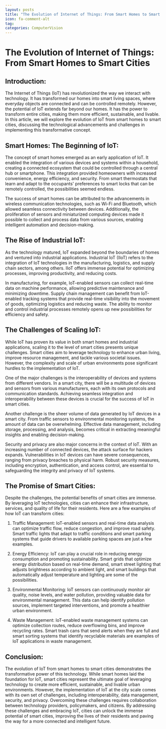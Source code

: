 ```yaml
---
layout: posts
title: "The Evolution of Internet of Things: From Smart Homes to Smart Cities"
icon: fa-comment-alt
tag:      
categories: ComputerVision
---
```



# The Evolution of Internet of Things: From Smart Homes to Smart Cities

## Introduction:

The Internet of Things (IoT) has revolutionized the way we interact with technology. It has transformed our homes into smart living spaces, where everyday objects are connected and can be controlled remotely. However, the potential of IoT extends far beyond our homes. It has the power to transform entire cities, making them more efficient, sustainable, and livable. In this article, we will explore the evolution of IoT from smart homes to smart cities, discussing the technological advancements and challenges in implementing this transformative concept.

## Smart Homes: The Beginning of IoT:

The concept of smart homes emerged as an early application of IoT. It enabled the integration of various devices and systems within a household, creating a connected ecosystem that could be controlled through a central hub or smartphone. This integration provided homeowners with increased convenience, energy efficiency, and security. From smart thermostats that learn and adapt to the occupants' preferences to smart locks that can be remotely controlled, the possibilities seemed endless.

The success of smart homes can be attributed to the advancements in wireless communication technologies, such as Wi-Fi and Bluetooth, which allowed seamless connectivity between devices. Additionally, the proliferation of sensors and miniaturized computing devices made it possible to collect and process data from various sources, enabling intelligent automation and decision-making.

## The Rise of Industrial IoT:

As the technology matured, IoT expanded beyond the boundaries of homes and ventured into industrial applications. Industrial IoT (IIoT) refers to the integration of IoT technologies in the manufacturing, logistics, and supply chain sectors, among others. IIoT offers immense potential for optimizing processes, improving productivity, and reducing costs.

In manufacturing, for example, IoT-enabled sensors can collect real-time data on machine performance, allowing predictive maintenance and minimizing downtime. Supply chain management can benefit from IoT-enabled tracking systems that provide real-time visibility into the movement of goods, optimizing logistics and reducing waste. The ability to monitor and control industrial processes remotely opens up new possibilities for efficiency and safety.

## The Challenges of Scaling IoT:

While IoT has proven its value in both smart homes and industrial applications, scaling it to the level of smart cities presents unique challenges. Smart cities aim to leverage technology to enhance urban living, improve resource management, and tackle various societal issues. However, the complexity and scale of urban environments pose significant hurdles to the implementation of IoT.

One of the major challenges is the interoperability of devices and systems from different vendors. In a smart city, there will be a multitude of devices and sensors from various manufacturers, each with its own protocols and communication standards. Achieving seamless integration and interoperability between these devices is crucial for the success of IoT in smart cities.

Another challenge is the sheer volume of data generated by IoT devices in a smart city. From traffic sensors to environmental monitoring systems, the amount of data can be overwhelming. Effective data management, including storage, processing, and analysis, becomes critical in extracting meaningful insights and enabling decision-making.

Security and privacy are also major concerns in the context of IoT. With an increasing number of connected devices, the attack surface for hackers expands. Vulnerabilities in IoT devices can have severe consequences, ranging from privacy breaches to physical harm. Robust security measures, including encryption, authentication, and access control, are essential to safeguarding the integrity and privacy of IoT systems.

## The Promise of Smart Cities:

Despite the challenges, the potential benefits of smart cities are immense. By leveraging IoT technologies, cities can enhance their infrastructure, services, and quality of life for their residents. Here are a few examples of how IoT can transform cities:

1. Traffic Management: IoT-enabled sensors and real-time data analysis can optimize traffic flow, reduce congestion, and improve road safety. Smart traffic lights that adapt to traffic conditions and smart parking systems that guide drivers to available parking spaces are just a few examples.

2. Energy Efficiency: IoT can play a crucial role in reducing energy consumption and promoting sustainability. Smart grids that optimize energy distribution based on real-time demand, smart street lighting that adjusts brightness according to ambient light, and smart buildings that automatically adjust temperature and lighting are some of the possibilities.

3. Environmental Monitoring: IoT sensors can continuously monitor air quality, noise levels, and water pollution, providing valuable data for environmental management. This data can help identify pollution sources, implement targeted interventions, and promote a healthier urban environment.

4. Waste Management: IoT-enabled waste management systems can optimize collection routes, reduce overflowing bins, and improve recycling rates. Smart trash cans that send alerts when they are full and smart sorting systems that identify recyclable materials are examples of IoT applications in waste management.

## Conclusion:

The evolution of IoT from smart homes to smart cities demonstrates the transformative power of this technology. While smart homes laid the foundation for IoT, smart cities represent the ultimate goal of leveraging technology to create more efficient, sustainable, and livable urban environments. However, the implementation of IoT at the city scale comes with its own set of challenges, including interoperability, data management, security, and privacy. Overcoming these challenges requires collaboration between technology providers, policymakers, and citizens. By addressing these challenges and embracing IoT, cities can unlock the immense potential of smart cities, improving the lives of their residents and paving the way for a more connected and intelligent future.